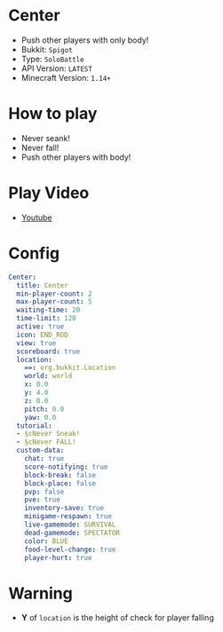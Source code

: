 # Center
- Push other players with only body!
- Bukkit: `Spigot`
- Type: `SoloBattle`
- API Version: `LATEST`
- Minecraft Version: `1.14+`



# How to play
- Never seank!
- Never fall!
- Push other players with body!




# Play Video
- [Youtube](https://youtu.be/qqDl5FUvpEE)



# Config
```yaml
Center:
  title: Center
  min-player-count: 2
  max-player-count: 5
  waiting-time: 20
  time-limit: 120
  active: true
  icon: END_ROD
  view: true
  scoreboard: true
  location:
    ==: org.bukkit.Location
    world: world
    x: 0.0
    y: 4.0
    z: 0.0
    pitch: 0.0
    yaw: 0.0
  tutorial:
  - §cNever Sneak!
  - §cNever FALL!
  custom-data:
    chat: true
    score-notifying: true
    block-break: false
    block-place: false
    pvp: false
    pve: true
    inventory-save: true
    minigame-respawn: true
    live-gamemode: SURVIVAL
    dead-gamemode: SPECTATOR
    color: BLUE
    food-level-change: true
    player-hurt: true
```



# Warning
- **Y** of `location` is the height of check for player falling